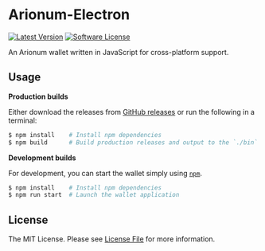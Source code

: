 # Arionum-Electron

[![Latest Version][ico-version]][link-releases]
[![Software License][ico-license]](LICENSE)

An Arionum wallet written in JavaScript for cross-platform support.

## Usage

**Production builds**

Either download the releases from [GitHub releases][link-releases] or run the following in a terminal:

```bash
$ npm install    # Install npm dependencies
$ npm build      # Build production releases and output to the `./bin` directory
```

**Development builds**

For development, you can start the wallet simply using [`npm`][link-npm].

```bash
$ npm install    # Install npm dependencies
$ npm run start  # Launch the wallet application
```

## License

The MIT License. Please see [License File](LICENSE) for more information.

[ico-license]: https://img.shields.io/github/license/CuteCubed/Arionum-Electron.svg?style=for-the-badge
[ico-version]: https://img.shields.io/github/release-pre/cutecubed/Arionum-Electron.svg?style=for-the-badge

[link-npm]: https://npmjs.com
[link-releases]: https://github.com/cutecubed/arionum-electrum/releases/latest
